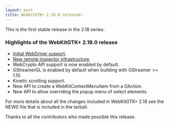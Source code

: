 ```yaml
---
layout: post
title: WebKitGTK+ 2.18.0 released!
---
```


This is the first stable release in the 2.18 series.

### Highlights of the WebKitGTK+ 2.18.0 release

 - <a href="https://blogs.igalia.com/carlosgc/2017/09/09/webdriver-support-in-webkitgtk-2-18/">Initial WebDriver support</a>.
 - <a href="https://blogs.igalia.com/carlosgc/2017/05/03/webkitgtk-remote-debugging-in-2-18/">New remote inspector infrastructure</a>.
 - WebCrypto API support is now enabled by default.
 - GStreamerGL is enabled by default when building with GStreamer >= 1.10.
 - Kinetic scrolling support.
 - New API to create a WebKitContextMenuItem from a GAction.
 - New API to allow overriding the popup menu of select elements.

For more details about all the changes included in WebKitGTK+ 2.18 see
the NEWS file that is included in the tarball.

Thanks to all the contributors who made possible this release.
